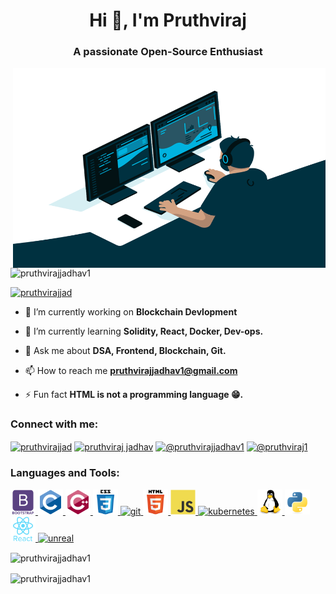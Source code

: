 <h1 align="center">Hi 👋, I'm Pruthviraj</h1>
<h3 align="center">A passionate Open-Source Enthusiast</h3>
<img align="right" alt="GIF" src="code.gif" width="500" height="320" />

<p align="left"> <img src="https://komarev.com/ghpvc/?username=pruthvirajjadhav1&label=Profile%20views&color=0e75b6&style=flat" alt="pruthvirajjadhav1" /> </p>

<p align="left"> <a href="https://twitter.com/pruthvirajjad" target="blank"><img src="https://img.shields.io/twitter/follow/pruthvirajjad?logo=twitter&style=for-the-badge" alt="pruthvirajjad" /></a> </p>

- 🔭 I’m currently working on **Blockchain Devlopment**

- 🌱 I’m currently learning **Solidity, React, Docker, Dev-ops.**

- 💬 Ask me about **DSA, Frontend, Blockchain, Git.**

- 📫 How to reach me **pruthvirajjadhav1@gmail.com**

- ⚡ Fun fact **HTML is not a programming language 😁.**

<h3 align="left">Connect with me:</h3>
<p align="left">
<a href="https://twitter.com/pruthvirajjad" target="blank"><img align="center" src="https://raw.githubusercontent.com/rahuldkjain/github-profile-readme-generator/master/src/images/icons/Social/twitter.svg" alt="pruthvirajjad" height="30" width="40" /></a>
<a href="https://www.linkedin.com/in/pruthviraj-jadhav-805a9a200/" target="blank"><img align="center" src="https://raw.githubusercontent.com/rahuldkjain/github-profile-readme-generator/master/src/images/icons/Social/linked-in-alt.svg" alt="pruthviraj jadhav" height="30" width="40" /></a>
<a href="https://www.instagram.com/pruthvirajjadhav1/" target="blank"><img align="center" src="https://raw.githubusercontent.com/rahuldkjain/github-profile-readme-generator/master/src/images/icons/Social/instagram.svg" alt="@pruthvirajjadhav1" height="30" width="40" /></a>
<a href="https://www.codechef.com/users/@pruthviraj1" target="blank"><img align="center" src="https://cdn.jsdelivr.net/npm/simple-icons@3.1.0/icons/codechef.svg" alt="@pruthviraj1" height="30" width="40" /></a>
</p>

<h3 align="left">Languages and Tools:</h3>
<p align="left"> <a href="https://getbootstrap.com" target="_blank"> <img src="https://raw.githubusercontent.com/devicons/devicon/master/icons/bootstrap/bootstrap-plain-wordmark.svg" alt="bootstrap" width="40" height="40"/> </a> <a href="https://www.cprogramming.com/" target="_blank"> <img src="https://raw.githubusercontent.com/devicons/devicon/master/icons/c/c-original.svg" alt="c" width="40" height="40"/> </a> <a href="https://www.w3schools.com/cpp/" target="_blank"> <img src="https://raw.githubusercontent.com/devicons/devicon/master/icons/cplusplus/cplusplus-original.svg" alt="cplusplus" width="40" height="40"/> </a> <a href="https://www.w3schools.com/css/" target="_blank"> <img src="https://raw.githubusercontent.com/devicons/devicon/master/icons/css3/css3-original-wordmark.svg" alt="css3" width="40" height="40"/> </a> <a href="https://git-scm.com/" target="_blank"> <img src="https://www.vectorlogo.zone/logos/git-scm/git-scm-icon.svg" alt="git" width="40" height="40"/> </a> <a href="https://www.w3.org/html/" target="_blank"> <img src="https://raw.githubusercontent.com/devicons/devicon/master/icons/html5/html5-original-wordmark.svg" alt="html5" width="40" height="40"/> </a> <a href="https://developer.mozilla.org/en-US/docs/Web/JavaScript" target="_blank"> <img src="https://raw.githubusercontent.com/devicons/devicon/master/icons/javascript/javascript-original.svg" alt="javascript" width="40" height="40"/> </a> <a href="https://kubernetes.io" target="_blank"> <img src="https://www.vectorlogo.zone/logos/kubernetes/kubernetes-icon.svg" alt="kubernetes" width="40" height="40"/> </a> <a href="https://www.linux.org/" target="_blank"> <img src="https://raw.githubusercontent.com/devicons/devicon/master/icons/linux/linux-original.svg" alt="linux" width="40" height="40"/> </a> <a href="https://www.python.org" target="_blank"> <img src="https://raw.githubusercontent.com/devicons/devicon/master/icons/python/python-original.svg" alt="python" width="40" height="40"/> </a> <a href="https://reactjs.org/" target="_blank"> <img src="https://raw.githubusercontent.com/devicons/devicon/master/icons/react/react-original-wordmark.svg" alt="react" width="40" height="40"/> </a> <a href="https://unrealengine.com/" target="_blank"> <img src="https://raw.githubusercontent.com/kenangundogan/fontisto/036b7eca71aab1bef8e6a0518f7329f13ed62f6b/icons/svg/brand/unreal-engine.svg" alt="unreal" width="40" height="40"/> </a> </p>

<p><img align="center" src="https://github-readme-stats.vercel.app/api/top-langs?username=pruthvirajjadhav1&show_icons=true&locale=en&layout=compact" alt="pruthvirajjadhav1" /></p>

<p><img align="center" src="https://github-readme-streak-stats.herokuapp.com/?user=pruthvirajjadhav1&" alt="pruthvirajjadhav1" /></p>
